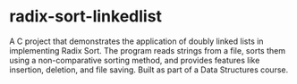 # radix-sort-linkedlist
A C project that demonstrates the application of doubly linked lists in implementing Radix Sort. The program reads strings from a file, sorts them using a non-comparative sorting method, and provides features like insertion, deletion, and file saving. Built as part of a Data Structures course.
